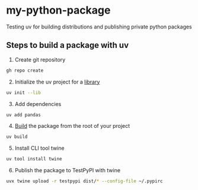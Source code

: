 # my-python-package
Testing uv for building distributions and publishing private python packages

## Steps to build a package with uv

1. Create git repository

```bash
gh repo create
```

2. Initialize the uv project for a [library](https://docs.astral.sh/uv/concepts/projects/init/#libraries)

```bash
uv init --lib
```

3. Add dependencies

```bash
uv add pandas
```

4. [Build](https://sarahglasmacher.com/how-to-build-python-package-uv/#step-0-choose-a-python-package-builderim-using-uv-here) the package from the root of your project

```bash
uv build
```

5. Install CLI tool twine

```bash
uv tool install twine
```

6. Publish the package to TestPyPI with twine

```bash
uvx twine upload -r testpypi dist/* --config-file ~/.pypirc
```